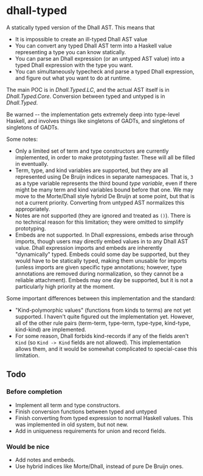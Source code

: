 dhall-typed
===========

A statically typed version of the Dhall AST.  This means that

*   It is impossible to create an ill-typed Dhall AST value
*   You can convert any typed Dhall AST term into a Haskell value representing a
    type you can know statically.
*   You can parse an Dhall expression (or an untyped AST value) into a typed
    Dhall expression with the type you want.
*   You can simultaneously typecheck and parse a typed Dhall expression, and
    figure out what you want to do at runtime.

The main POC is in *Dhall.Typed.LC*, and the actual AST itself is in
*Dhall.Typed.Core*.  Conversion between typed and untyped is in *Dhall.Typed*.

Be warned -- the implementation gets extremely deep into type-level Haskell,
and involves things like singletons of GADTs, and singletons of singletons of
GADTs.

Some notes:

*   Only a limited set of term and type constructors are currently implemented,
    in order to make prototyping faster.  These will all be filled in
    eventually.
*   Term, type, and kind variables are supported, but they are all represented
    using De Bruijn indices in separate namespaces.  That is, `3` as a type
    variable represents the third bound *type variable*, even if there might be
    many term and kind variables bound before that one.  We may move to the
    Morte/Dhall style hybrid De Bruijn at some point, but that is not a current
    priority. Converting from untyped AST normalizes this appropriately.
*   Notes are not supported (they are ignored and treated as `()`).  There is
    no technical reason for this limitation; they were omitted to simplify
    prototyping.
*   Embeds are not supported.  In Dhall expressions, embeds arise through
    imports, though users may directly embed values in to any Dhall AST value.
    Dhall expression imports and embeds are inherently "dynamically" typed.
    Embeds could some day be supported, but they would have to be statically
    typed, making them unusable for imports (unless imports are given specific
    type annotations; however, type annotations are removed during
    normalization, so they cannot be a reliable attachment).  Embeds may one
    day be supported, but it is not a particularly high priority at the moment.

Some important differences between this implementation and the standard:

*   "Kind-polymorphic values" (functions from kinds to terms) are not yet
    supported.  I haven't quite figured out the implementation yet.  However,
    all of the other rule pairs (term-term, type-term, type-type, kind-type,
    kind-kind) are implemented.
*   For some reason, Dhall forbids kind-records if any of the fields
    aren't `Kind` (so `Kind -> Kind` fields are not allowed).  This
    implementation allows them, and it would be somewhat complicated to
    special-case this limitation.

Todo
----

### Before completion

*   Implement all term and type constructors.
*   Finish conversion functions between typed and untyped
*   Finish converting from typed expression to normal Haskell values.  This was
    implemented in old system, but not new.
*   Add in uniqueness requirements for union and record fields.

### Would be nice

*   Add notes and embeds.
*   Use hybrid indices like Morte/Dhall, instead of pure De Bruijn ones.

